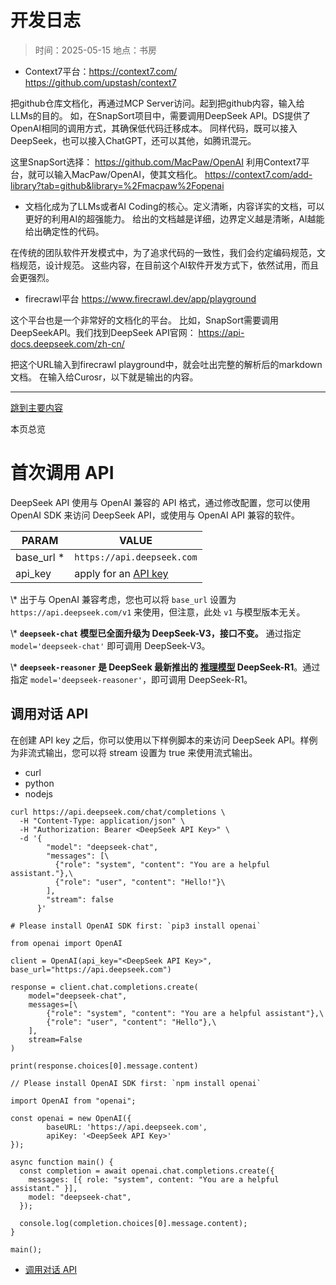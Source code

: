 # 开发日志

> 时间：2025-05-15
> 地点：书房

- Context7平台：<https://context7.com/>
<https://github.com/upstash/context7>

把github仓库文档化，再通过MCP Server访问。起到把github内容，输入给LLMs的目的。
如，在SnapSort项目中，需要调用DeepSeek API。DS提供了OpenAI相同的调用方式，其确保低代码迁移成本。
同样代码，既可以接入DeepSeek，也可以接入ChatGPT，还可以其他，如腾讯混元。

这里SnapSort选择： <https://github.com/MacPaw/OpenAI>
利用Context7平台，就可以输入MacPaw/OpenAI，使其文档化。
<https://context7.com/add-library?tab=github&library=%2Fmacpaw%2Fopenai>

- 文档化成为了LLMs或者AI Coding的核心。定义清晰，内容详实的文档，可以更好的利用AI的超强能力。
给出的文档越是详细，边界定义越是清晰，AI越能给出确定性的代码。

在传统的团队软件开发模式中，为了追求代码的一致性，我们会约定编码规范，文档规范，设计规范。
这些内容，在目前这个AI软件开发方式下，依然试用，而且会更强烈。

- firecrawl平台
<https://www.firecrawl.dev/app/playground>

这个平台也是一个非常好的文档化的平台。
比如，SnapSort需要调用DeepSeekAPI。我们找到DeepSeek API官网： <https://api-docs.deepseek.com/zh-cn/>

把这个URL输入到firecrawl playground中，就会吐出完整的解析后的markdown文档。
在输入给Curosr，以下就是输出的内容。

---------
[跳到主要内容](https://api-docs.deepseek.com/zh-cn/#__docusaurus_skipToContent_fallback)

本页总览

# 首次调用 API

DeepSeek API 使用与 OpenAI 兼容的 API 格式，通过修改配置，您可以使用 OpenAI SDK 来访问 DeepSeek API，或使用与 OpenAI API 兼容的软件。

| PARAM | VALUE |
| --- | --- |
| base\_url \* | `https://api.deepseek.com` |
| api\_key | apply for an [API key](https://platform.deepseek.com/api_keys) |

\\* 出于与 OpenAI 兼容考虑，您也可以将 `base_url` 设置为 `https://api.deepseek.com/v1` 来使用，但注意，此处 `v1` 与模型版本无关。

\\* **`deepseek-chat` 模型已全面升级为 DeepSeek-V3，接口不变。** 通过指定 `model='deepseek-chat'` 即可调用 DeepSeek-V3。

\\* **`deepseek-reasoner` 是 DeepSeek 最新推出的 [推理模型](https://api-docs.deepseek.com/zh-cn/guides/reasoning_model) DeepSeek-R1**。通过指定 `model='deepseek-reasoner'`，即可调用 DeepSeek-R1。

## 调用对话 API [​](https://api-docs.deepseek.com/zh-cn/\#%E8%B0%83%E7%94%A8%E5%AF%B9%E8%AF%9D-api "调用对话 API的直接链接")

在创建 API key 之后，你可以使用以下样例脚本的来访问 DeepSeek API。样例为非流式输出，您可以将 stream 设置为 true 来使用流式输出。

- curl
- python
- nodejs

```codeBlockLines_UUn8
curl https://api.deepseek.com/chat/completions \
  -H "Content-Type: application/json" \
  -H "Authorization: Bearer <DeepSeek API Key>" \
  -d '{
        "model": "deepseek-chat",
        "messages": [\
          {"role": "system", "content": "You are a helpful assistant."},\
          {"role": "user", "content": "Hello!"}\
        ],
        "stream": false
      }'

```

```codeBlockLines_UUn8
# Please install OpenAI SDK first: `pip3 install openai`

from openai import OpenAI

client = OpenAI(api_key="<DeepSeek API Key>", base_url="https://api.deepseek.com")

response = client.chat.completions.create(
    model="deepseek-chat",
    messages=[\
        {"role": "system", "content": "You are a helpful assistant"},\
        {"role": "user", "content": "Hello"},\
    ],
    stream=False
)

print(response.choices[0].message.content)

```

```codeBlockLines_UUn8
// Please install OpenAI SDK first: `npm install openai`

import OpenAI from "openai";

const openai = new OpenAI({
        baseURL: 'https://api.deepseek.com',
        apiKey: '<DeepSeek API Key>'
});

async function main() {
  const completion = await openai.chat.completions.create({
    messages: [{ role: "system", content: "You are a helpful assistant." }],
    model: "deepseek-chat",
  });

  console.log(completion.choices[0].message.content);
}

main();

```

- [调用对话 API](https://api-docs.deepseek.com/zh-cn/#%E8%B0%83%E7%94%A8%E5%AF%B9%E8%AF%9D-api)
